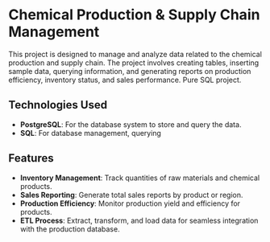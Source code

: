 
# **Chemical Production & Supply Chain Management**

This project is designed to manage and analyze data related to the chemical production and supply chain. The project involves creating tables, inserting sample data, querying information, and generating reports on production efficiency, inventory status, and sales performance. Pure SQL project.	


## **Technologies Used**

- **PostgreSQL**: For the database system to store and query the data.
- **SQL**: For database management, querying


## **Features**

- **Inventory Management**: Track quantities of raw materials and chemical products.
- **Sales Reporting**: Generate total sales reports by product or region.
- **Production Efficiency**: Monitor production yield and efficiency for products.
- **ETL Process**: Extract, transform, and load data for seamless integration with the production database.

